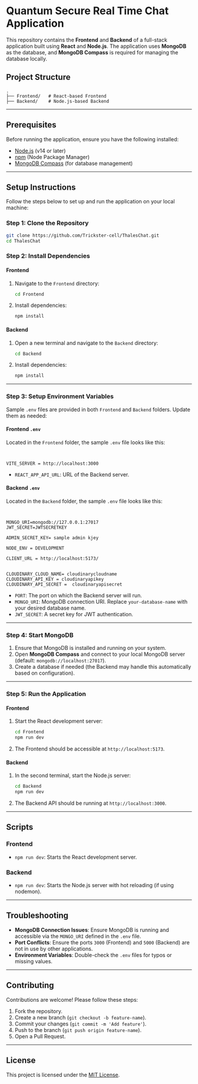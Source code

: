 
# Quantum Secure Real Time Chat Application

This repository contains the **Frontend** and **Backend** of a full-stack application built using **React** and **Node.js**. The application uses **MongoDB** as the database, and **MongoDB Compass** is required for managing the database locally.

## Project Structure

```
.
├── Frontend/   # React-based Frontend
├── Backend/    # Node.js-based Backend
```

---

## Prerequisites

Before running the application, ensure you have the following installed:

- [Node.js](https://nodejs.org/) (v14 or later)
- [npm](https://www.npmjs.com/) (Node Package Manager)
- [MongoDB Compass](https://www.mongodb.com/products/compass) (for database management)

---

## Setup Instructions

Follow the steps below to set up and run the application on your local machine:

### Step 1: Clone the Repository

```bash
git clone https://github.com/Trickster-cell/ThalesChat.git
cd ThalesChat
```

### Step 2: Install Dependencies

#### Frontend

1. Navigate to the `Frontend` directory:
   ```bash
   cd Frontend
   ```
2. Install dependencies:
   ```bash
   npm install
   ```

#### Backend

1. Open a new terminal and navigate to the `Backend` directory:
   ```bash
   cd Backend
   ```
2. Install dependencies:
   ```bash
   npm install
   ```

---

### Step 3: Setup Environment Variables

Sample `.env` files are provided in both `Frontend` and `Backend` folders. Update them as needed:

#### Frontend `.env`
Located in the `Frontend` folder, the sample `.env` file looks like this:

```env


VITE_SERVER = http://localhost:3000
```

- `REACT_APP_API_URL`: URL of the Backend server.

#### Backend `.env`
Located in the `Backend` folder, the sample `.env` file looks like this:

```env


MONGO_URI=mongodb://127.0.0.1:27017
JWT_SECRET=JWTSECRETKEY

ADMIN_SECRET_KEY= sample admin kjey

NODE_ENV = DEVELOPMENT

CLIENT_URL = http://localhost:5173/


CLOUDINARY_CLOUD_NAME= cloudinarycloudname
CLOUDINARY_API_KEY = cloudinaryapikey
CLOUDINARY_API_SECRET =  cloudinaryapisecret

```

- `PORT`: The port on which the Backend server will run.
- `MONGO_URI`: MongoDB connection URI. Replace `your-database-name` with your desired database name.
- `JWT_SECRET`: A secret key for JWT authentication.

---

### Step 4: Start MongoDB

1. Ensure that MongoDB is installed and running on your system.
2. Open **MongoDB Compass** and connect to your local MongoDB server (default: `mongodb://localhost:27017`).
3. Create a database if needed (the Backend may handle this automatically based on configuration).

---

### Step 5: Run the Application

#### Frontend

1. Start the React development server:
   ```bash
   cd Frontend
   npm run dev
   ```
2. The Frontend should be accessible at `http://localhost:5173`.

#### Backend

1. In the second terminal, start the Node.js server:
   ```bash
   cd Backend
   npm run dev
   ```
2. The Backend API should be running at `http://localhost:3000`.

---

## Scripts

### Frontend

- `npm run dev`: Starts the React development server.

### Backend

- `npm run dev`: Starts the Node.js server with hot reloading (if using nodemon).

---

## Troubleshooting

- **MongoDB Connection Issues**: Ensure MongoDB is running and accessible via the `MONGO_URI` defined in the `.env` file.
- **Port Conflicts**: Ensure the ports `3000` (Frontend) and `5000` (Backend) are not in use by other applications.
- **Environment Variables**: Double-check the `.env` files for typos or missing values.

---

## Contributing

Contributions are welcome! Please follow these steps:

1. Fork the repository.
2. Create a new branch (`git checkout -b feature-name`).
3. Commit your changes (`git commit -m 'Add feature'`).
4. Push to the branch (`git push origin feature-name`).
5. Open a Pull Request.

---

## License

This project is licensed under the [MIT License](LICENSE).
